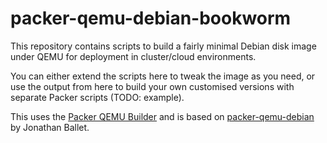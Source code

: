 # packer-qemu-debian-bookworm

This repository contains scripts to build a fairly minimal Debian disk image under QEMU for deployment in cluster/cloud environments.

You can either extend the scripts here to tweak the image as you need, or use the output from here to build your own customised versions with separate Packer scripts (TODO: example).

This uses the [Packer QEMU Builder](https://developer.hashicorp.com/packer/plugins/builders/qemu) and is based on [packer-qemu-debian](https://github.com/multani/packer-qemu-debian) by Jonathan Ballet.
